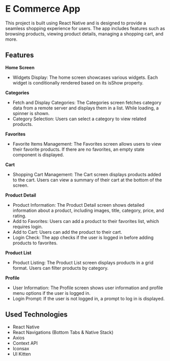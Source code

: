 # E Commerce App

This project is built using React Native and is designed to provide a seamless shopping experience for users. The app includes features such as browsing products, viewing product details, managing a shopping cart, and more.

## Features

**Home Screen**
- Widgets Display: The home screen showcases various widgets. Each widget is conditionally rendered based on its isShow property.

**Categories**
- Fetch and Display Categories: The Categories screen fetches category data from a remote server and displays them in a list. While loading, a spinner is shown.
- Category Selection: Users can select a category to view related products.

**Favorites**
- Favorite Items Management: The Favorites screen allows users to view their favorite products. If there are no favorites, an empty state component is displayed.

**Cart**
- Shopping Cart Management: The Cart screen displays products added to the cart. Users can view a summary of their cart at the bottom of the screen.

**Product Detail**
- Product Information: The Product Detail screen shows detailed information about a product, including images, title, category, price, and rating.
- Add to Favorites: Users can add a product to their favorites list, which requires login.
- Add to Cart: Users can add the product to their cart.
- Login Check: The app checks if the user is logged in before adding products to favorites.

**Product List**
- Product Listing: The Product List screen displays products in a grid format. Users can filter products by category.

**Profile**
- User Information: The Profile screen shows user information and profile menu options if the user is logged in.
- Login Prompt: If the user is not logged in, a prompt to log in is displayed.

## Used Technologies
* React Native
* React Navigations (Bottom Tabs & Native Stack)
* Axios
* Context API
* Iconsax
* UI Kitten
